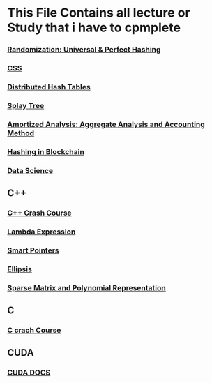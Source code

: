 # This File Contains all lecture or Study that i have to cpmplete

### [Randomization: Universal & Perfect Hashing](https://www.youtube.com/watch?v=z0lJ2k0sl1g&t=1626s)

### [CSS](https://www.youtube.com/watch?v=Edsxf_NBFrw&t=14483s)

### [Distributed Hash Tables](https://www.youtube.com/watch?v=XHRF_7JRqDc)

### [Splay Tree](https://www.youtube.com/watch?v=qMmqOHr75b8)

### [Amortized Analysis: Aggregate Analysis and Accounting Method](https://www.youtube.com/watch?v=VgLh4_4Bkhc)

### [Hashing in Blockchain](https://www.youtube.com/watch?v=7EX7dMvOjWE)

### [Data Science](https://www.youtube.com/watch?v=ua-CiDNNj30)

## C++
### [C++ Crash Course](https://www.youtube.com/watch?v=yGB9jhsEsr8)
### [Lambda Expression](https://www.youtube.com/watch?v=MH8mLFqj-n8)
### [Smart Pointers](https://www.youtube.com/watch?v=UOB7-B2MfwA)
### [Ellipsis](https://www.youtube.com/watch?v=ASDAXMNkXQk)
### [Sparse Matrix and Polynomial Representation](https://www.youtube.com/playlist?list=PL0x1zsLFiXsyDTxorwLPAdXYdUFRrrR55)

## C
### [C crach Course](https://www.youtube.com/watch?v=YXcgD8hRHYY)

## CUDA
### [CUDA DOCS](https://docs.nvidia.com/cuda/cuda-c-programming-guide/index.html#mathematical-functions-appendix)